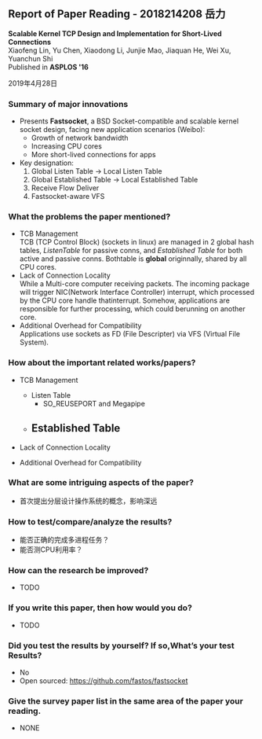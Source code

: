 ## Report of Paper Reading - 2018214208 岳力  
**Scalable Kernel TCP Design and Implementation for Short-Lived Connections**  
Xiaofeng Lin, Yu Chen, Xiaodong Li, Junjie Mao, Jiaquan He, Wei Xu, Yuanchun Shi  
Published in **ASPLOS '16**  

2019年4月28日
### Summary of major innovations  
- Presents **Fastsocket**, a BSD Socket-compatible and scalable kernel socket design, facing new application scenarios (Weibo):
    - Growth of network bandwidth
    - Increasing CPU cores
    - More short-lived connections for apps
- Key designation:
    1. Global Listen Table → Local Listen Table 
    1. Global Established Table → Local Established Table
    1. Receive Flow Deliver
    1. Fastsocket-aware VFS
### What the problems the paper mentioned?
- TCB Management  
TCB (TCP Control Block) (sockets in linux) are managed in 2 global hash tables, *ListenTable* for passive conns, and *Established Table* for both active and passive conns. Bothtable is **global** originnally, shared by all CPU cores.
- Lack of Connection Locality  
While a Multi-core computer receiving packets. The incoming package will trigger NIC(Network Interface Controller) interrupt, which processed by the CPU core handle thatinterrupt. Somehow, applications are responsible for further processing, which could berunning on another core.  
- Additional Overhead for Compatibility  
Applications use sockets as FD (File Descripter) via VFS (Virtual File System).  
### How about the important related works/papers?
- TCB Management  
    - Listen Table
        - SO_REUSEPORT and Megapipe
    - Established Table
        - 
- Lack of Connection Locality  

- Additional Overhead for Compatibility  
### What are some intriguing aspects of the paper?
- 首次提出分层设计操作系统的概念，影响深远
### How to test/compare/analyze the results?
- 能否正确的完成多进程任务？
- 能否测CPU利用率？
### How can the research be improved?
- TODO
### If you write this paper, then how would you do?
- TODO
### Did you test the results by yourself? If so,What’s your test Results?
- No
- Open sourced: https://github.com/fastos/fastsocket
### Give the survey paper list in the same area of the paper your reading.
- NONE

